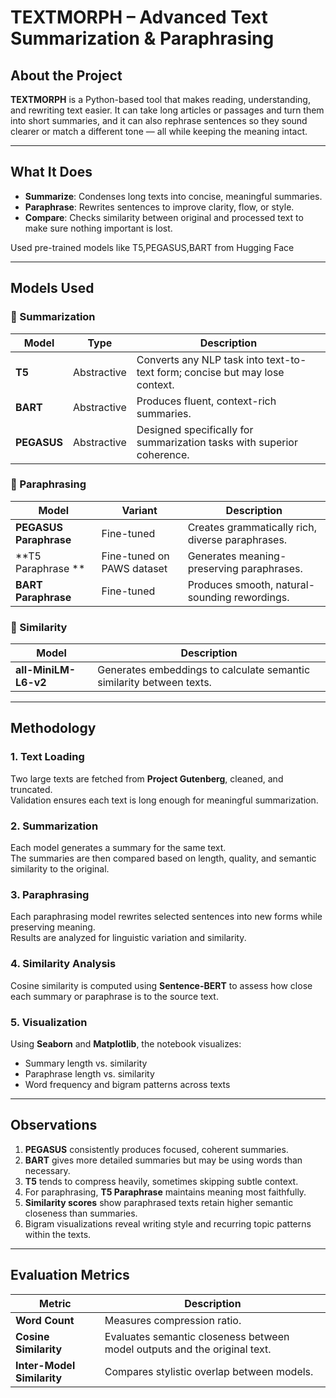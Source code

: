 # TEXTMORPH – Advanced Text Summarization & Paraphrasing

## About the Project
**TEXTMORPH** is a Python-based tool that makes reading, understanding, and rewriting text easier. It can take long articles or passages and turn them into short summaries, and it can also rephrase sentences so they sound clearer or match a different tone — all while keeping the meaning intact.  

---

## What It Does
- **Summarize**: Condenses long texts into concise, meaningful summaries.  
- **Paraphrase**: Rewrites sentences to improve clarity, flow, or style.  
- **Compare**: Checks similarity between original and processed text to make sure nothing important is lost.  

Used pre-trained models like T5,PEGASUS,BART from Hugging Face  

---

## Models Used

### 🔹 Summarization
| Model | Type | Description |
|--------|------|-------------|
| **T5** | Abstractive | Converts any NLP task into text-to-text form; concise but may lose context. |
| **BART** | Abstractive | Produces fluent, context-rich summaries. |
| **PEGASUS** | Abstractive | Designed specifically for summarization tasks with superior coherence. |

### 🔹 Paraphrasing
| Model | Variant | Description |
|--------|----------|-------------|
| **PEGASUS Paraphrase** | Fine-tuned | Creates grammatically rich, diverse paraphrases. |
| **T5 Paraphrase ** | Fine-tuned on PAWS dataset | Generates meaning-preserving paraphrases. |
| **BART Paraphrase** | Fine-tuned | Produces smooth, natural-sounding rewordings. |

### 🔹 Similarity
| Model | Description |
|--------|-------------|
| **all-MiniLM-L6-v2** | Generates embeddings to calculate semantic similarity between texts. |

---

## Methodology

### 1. **Text Loading**
Two large texts are fetched from **Project Gutenberg**, cleaned, and truncated.  
Validation ensures each text is long enough for meaningful summarization.

### 2. **Summarization**
Each model generates a summary for the same text.  
The summaries are then compared based on length, quality, and semantic similarity to the original.

### 3. **Paraphrasing**
Each paraphrasing model rewrites selected sentences into new forms while preserving meaning.  
Results are analyzed for linguistic variation and similarity.

### 4. **Similarity Analysis**
Cosine similarity is computed using **Sentence-BERT** to assess how close each summary or paraphrase is to the source text.

### 5. **Visualization**
Using **Seaborn** and **Matplotlib**, the notebook visualizes:
- Summary length vs. similarity  
- Paraphrase length vs. similarity  
- Word frequency and bigram patterns across texts  

---

## Observations
1. **PEGASUS** consistently produces focused, coherent summaries.  
2. **BART** gives more detailed summaries but may be using words than necessary.  
3. **T5** tends to compress heavily, sometimes skipping subtle context.  
4. For paraphrasing, **T5 Paraphrase** maintains meaning most faithfully.  
5. **Similarity scores** show paraphrased texts retain higher semantic closeness than summaries.  
6. Bigram visualizations reveal writing style and recurring topic patterns within the texts.

---

## Evaluation Metrics
| Metric | Description |
|---------|-------------|
| **Word Count** | Measures compression ratio. |
| **Cosine Similarity** | Evaluates semantic closeness between model outputs and the original text. |
| **Inter-Model Similarity** | Compares stylistic overlap between models. |

